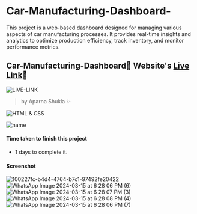# Car-Manufacturing-Dashboard-
This project is a web-based dashboard designed for managing various aspects of car manufacturing processes. It provides real-time insights and analytics to optimize production efficiency, track inventory, and monitor performance metrics.

##  Car-Manufacturing-Dashboard🚀 Website's [Live Link](https://<aparnashukla2509>.github.io/<Car-Manufacturing-Dashboard>/about/contact-us.html.)🔗


![LIVE-LINK](https://img.shields.io/badge/LIVELINK-blue)

>by Aparna Shukla ✨


![HTML & CSS](https://img.shields.io/badge/HTML-CSS-orange)

![name](https://img.shields.io/badge/APARNA--SHUKLA-CSE)




#### Time taken to finish this project

-   1 days to complete it.
  
#### Screenshot
![100227fc-b4d4-4764-b7c1-97492fe20422](https://github.com/AparnaShukla2509/Car-Manufacturing-Dashboard-/assets/132578968/f16ca68c-492e-449e-895f-83a7bbc76d84)
![WhatsApp Image 2024-03-15 at 6 28 06 PM (6)](https://github.com/AparnaShukla2509/Car-Manufacturing-Dashboard-/assets/132578968/08bfceea-3f75-404d-964b-ee76300a4b3b)
![WhatsApp Image 2024-03-15 at 6 28 07 PM (3)](https://github.com/AparnaShukla2509/Car-Manufacturing-Dashboard-/assets/132578968/7ea4cd3a-14ac-4257-b853-04e0197e83cf)
![WhatsApp Image 2024-03-15 at 6 28 08 PM (4)](https://github.com/AparnaShukla2509/Car-Manufacturing-Dashboard-/assets/132578968/67cc71e0-0019-443a-9045-ee84a3505482)
![WhatsApp Image 2024-03-15 at 6 28 06 PM (7)](https://github.com/AparnaShukla2509/Car-Manufacturing-Dashboard-/assets/132578968/398ce057-885a-4e69-a33e-974dd756a3dd)







  

